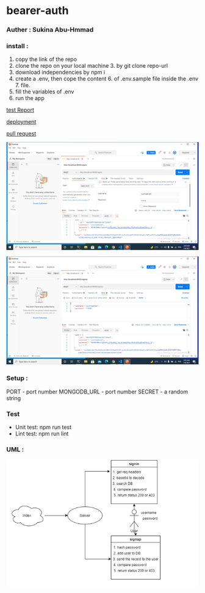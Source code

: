 # bearer-auth

### Auther : Sukina Abu-Hmmad

### install :
1. copy the link of the repo
2. clone the repo on your local machine 3.   by git clone repo-url
4. download independencies by npm i
5. create a .env, then cope the content 6. of .env.sample file inside the .env 7. file.
8. fill the variables of .env
9. run the app

[test Report](https://github.com/Sukina12/bearer-auth/actions)

[deployment](https://sukina-bearer-auth.herokuapp.com/)

[pull request](https://github.com/Sukina12/bearer-auth/pull/1)

![testSignIn](test.signin.png)

![testSignUp](test.signup.png)

### Setup :
PORT - port number
MONGODB_URL - port number
SECRET - a random string

### Test
 * Unit test: npm run test
* Lint test: npm run lint

### UML :
![UML](UML-class7.PNG)